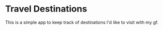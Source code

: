 # Travel Destinations

This is a simple app to keep track of destinations I'd like to visit with my gf.
